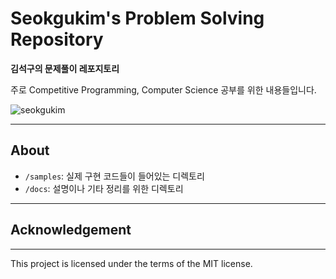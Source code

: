 # Seokgukim's Problem Solving Repository

**김석구의 문제풀이 레포지토리**

주로 Competitive Programming, Computer Science 공부를 위한 내용들입니다.

![seokgukim](https://lh3.googleusercontent.com/a/ACg8ocJ5-kaOh2c-Jw-chrmaKsPu94TP3mWjfwp6qsVm5JvUcS1-er0u=s432-c-no)

---
## About

- `/samples`: 실제 구현 코드들이 들어있는 디렉토리
- `/docs`: 설명이나 기타 정리를 위한 디렉토리

---
## Acknowledgement



---
This project is licensed under the terms of the MIT license.
